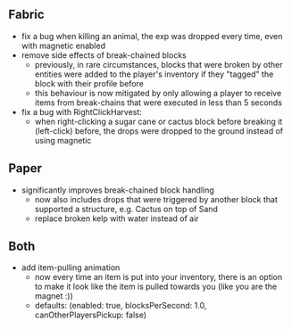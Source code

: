 ## Fabric

- fix a bug when killing an animal, the exp was dropped every time, even with magnetic enabled
- remove side effects of break-chained blocks
    - previously, in rare circumstances, blocks that were broken by other entities were added to the player's inventory
      if they "tagged" the block with their profile before
    - this behaviour is now mitigated by only allowing a player to receive items from break-chains that were executed in
      less than 5 seconds
- fix a bug with RightClickHarvest:
    - when right-clicking a sugar cane or cactus block before breaking it (left-click) before, the drops were dropped to
      the ground instead of using magnetic

## Paper

- significantly improves break-chained block handling
    - now also includes drops that were triggered by another block that supported a structure, e.g. Cactus on top of
      Sand
    - replace broken kelp with water instead of air

## Both

- add item-pulling animation
  - now every time an item is put into your inventory, there is an option to make it look like the item is pulled towards you (like you are the magnet :))
  - defaults: (enabled: true, blocksPerSecond: 1.0, canOtherPlayersPickup: false)
